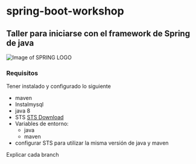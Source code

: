 # spring-boot-workshop
## Taller para iniciarse con el framework de Spring de java
![Image of SPRING LOGO](https://i2.wp.com/chrouki.com/wp-content/uploads/2018/01/spring-boot.png?resize=716%2C205)

### Requisitos
Tener instalado y configurado lo siguiente
* maven
* Instalmysql
* java 8
* STS [STS Download](https://spring.io/tools/sts/all)
* Variables de entorno: 
  * java
  * maven
* configurar STS para utilizar la misma versión de java y maven

Explicar cada branch


